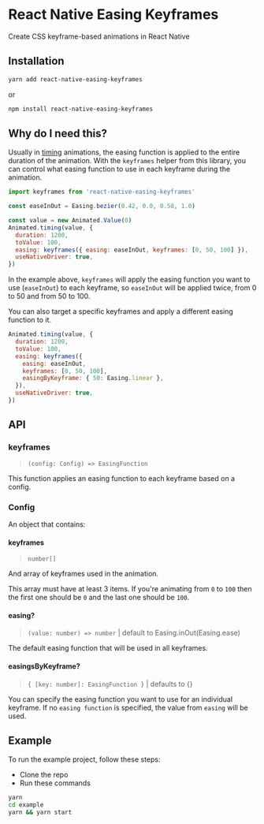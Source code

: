 # React Native Easing Keyframes

Create CSS keyframe-based animations in React Native

## Installation

```sh
yarn add react-native-easing-keyframes
```

or

```sh
npm install react-native-easing-keyframes
```

## Why do I need this?

Usually in [timing](https://facebook.github.io/react-native/docs/animated#timing) animations, the easing function is applied to the entire duration of the animation. With the `keyframes` helper from this library, you can control what easing function to use in each keyframe during the animation.

```js
import keyframes from 'react-native-easing-keyframes'

const easeInOut = Easing.bezier(0.42, 0.0, 0.58, 1.0)

const value = new Animated.Value(0)
Animated.timing(value, {
  duration: 1200,
  toValue: 100,
  easing: keyframes({ easing: easeInOut, keyframes: [0, 50, 100] }),
  useNativeDriver: true,
})
```

In the example above, `keyframes` will apply the easing function you want to use (`easeInOut`) to each keyframe, so `easeInOut` will be applied twice, from 0 to 50 and from 50 to 100.

You can also target a specific keyframes and apply a different easing function to it.

```js
Animated.timing(value, {
  duration: 1200,
  toValue: 100,
  easing: keyframes({
    easing: easeInOut,
    keyframes: [0, 50, 100],
    easingByKeyframe: { 50: Easing.linear },
  }),
  useNativeDriver: true,
})
```

## API

### keyframes

> `(config: Config) => EasingFunction`

This function applies an easing function to each keyframe based on a config.

### Config

An object that contains:

#### keyframes

> `number[]`

And array of keyframes used in the animation.

This array must have at least 3 items. If you're animating from `0` to `100` then the first one should be `0` and the last one should be `100`.

#### easing?

> `(value: number) => number` | default to Easing.inOut(Easing.ease)

The default easing function that will be used in all keyframes.

#### easingsByKeyframe?

> `{ [key: number]: EasingFunction }` | defaults to {}

You can specify the easing function you want to use for an individual keyframe. If no `easing function` is specified, the value from `easing` will be used.

## Example

To run the example project, follow these steps:

- Clone the repo
- Run these commands

```sh
yarn
cd example
yarn && yarn start
```
